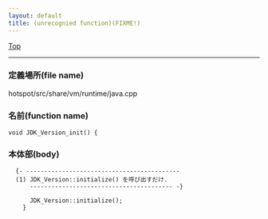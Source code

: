 ```yaml
---
layout: default
title: (unrecognied function)(FIXME!)
---
```

[Top](../index.html)

--- 
### 定義場所(file name)
hotspot/src/share/vm/runtime/java.cpp

### 名前(function name)
```
void JDK_Version_init() {
```

### 本体部(body)
```
  {- -------------------------------------------
  (1) JDK_Version::initialize() を呼び出すだけ.
      ---------------------------------------- -}

	  JDK_Version::initialize();
	}
	
```


